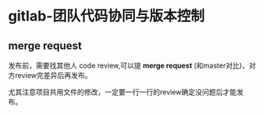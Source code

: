# gitlab-团队代码协同与版本控制

## merge request
发布前，需要找其他人 code review,可以提 **merge request** (和master对比)，对方review完差异后再发布。

尤其注意项目共用文件的修改，一定要一行一行的review确定没问题后才能发布。
